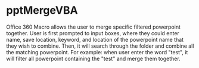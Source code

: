 # pptMergeVBA

<p>Office 360 Macro allows the user to merge specific filtered powerpoint together. 
  User is first prompted to input boxes, where they could enter name, save location, keyword, and location of the powerpoint name that they wish to combine. 
  Then, it will search through the folder and combine all the matching powerpoint.
  For example: when user enter the word "test", it will filter all powerpoint containing the "test" and merge them together.
</p>

